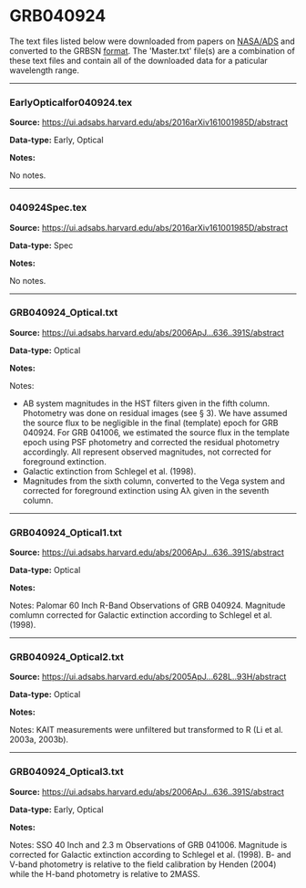 # GRB040924

The text files listed below were downloaded from papers on [NASA/ADS](https://ui.adsabs.harvard.edu) and converted to the GRBSN [format](https://github.com/GabrielF98/GRBSNWebtool/tree/master/Webtool/static/SourceData). The 'Master.txt' file(s) are a combination of these text files and contain all of the downloaded data for a paticular wavelength range.

***

### EarlyOpticalfor040924.tex

**Source:** https://ui.adsabs.harvard.edu/abs/2016arXiv161001985D/abstract

**Data-type:** Early, Optical

**Notes:**

No notes.

***

### 040924Spec.tex

**Source:** https://ui.adsabs.harvard.edu/abs/2016arXiv161001985D/abstract

**Data-type:** Spec

**Notes:**

No notes.

***

### GRB040924_Optical.txt

**Source:** https://ui.adsabs.harvard.edu/abs/2006ApJ...636..391S/abstract

**Data-type:** Optical

**Notes:**

Notes:
- AB system magnitudes in the HST filters given in the fifth column. Photometry was done on residual images (see § 3). We have assumed the source flux to be negligible in the final (template) epoch for GRB 040924. For GRB 041006, we estimated the source flux in the template epoch using PSF photometry and corrected the residual photometry accordingly. All represent observed magnitudes, not corrected for foreground extinction.
- Galactic extinction from Schlegel et al. (1998).
- Magnitudes from the sixth column, converted to the Vega system and corrected for foreground extinction using Aλ given in the seventh column.


***

### GRB040924_Optical1.txt

**Source:** https://ui.adsabs.harvard.edu/abs/2006ApJ...636..391S/abstract

**Data-type:** Optical

**Notes:**

Notes: 
Palomar 60 Inch R-Band Observations of GRB 040924. 
Magnitude comlumn corrected for Galactic extinction according to Schlegel et al. (1998).


***

### GRB040924_Optical2.txt

**Source:** https://ui.adsabs.harvard.edu/abs/2005ApJ...628L..93H/abstract

**Data-type:** Optical

**Notes:**

Notes: 
KAIT measurements were unfiltered but transformed to R (Li et al. 2003a, 2003b).


***

### GRB040924_Optical3.txt

**Source:** https://ui.adsabs.harvard.edu/abs/2006ApJ...636..391S/abstract

**Data-type:** Early, Optical

**Notes:**

Notes: 
SSO 40 Inch and 2.3 m Observations of GRB 041006.
Magnitude is corrected for Galactic extinction according to Schlegel et al. (1998). B- and V-band photometry is relative to the field calibration by Henden (2004) while the H-band photometry is relative to 2MASS.
